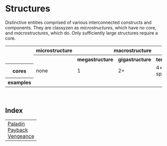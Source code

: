 # Structures

Distinctive entities comprised of various interconnected constructs and components. They are classyzen as *microstructures*, which have no core, and *macrostructures*, which do. Only sufficiently large structures require a core.

<table>
  <tr>
    <td></td>
    <th> microstructure </th>
    <th colspan="3" align="center"> macrostructure </th>
  </tr>
  <tr>
    <td></td>
    <th> </th>
    <th> megastructure </th>
    <th> gigastructure </th>
    <th> terastructure </th>
  </tr>
  <tr>
    <th> cores </th>
    <td> none </td>
    <td> 1 </td>
    <td> 2+ </td>
    <td> 4+ with 1+ special cores </td>
  </tr>
  <tr>
    <th> examples </th>
    <td> </td>
    <td> </td>
    <td> </td>
    <td> </td>
  </tr>
</table>


<br>


## Index

<table>
  <td>
    <a href="#paladin"> Paladin </a> <br>
    <a href="#payback"> Payback </a> <br>
    <a href="#vengeance"> Vengeance </a>
  </td>
</table>
